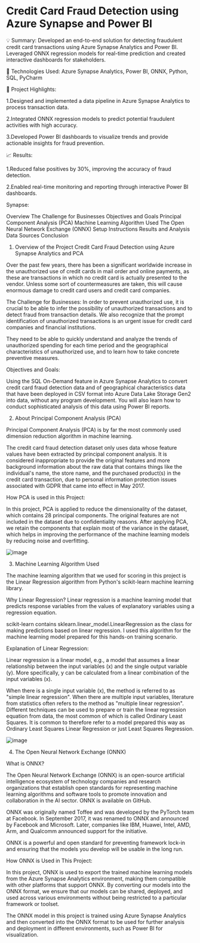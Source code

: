 # Credit Card Fraud Detection using Azure Synapse and Power BI

💡 Summary: Developed an end-to-end solution for detecting fraudulent credit card transactions using Azure Synapse Analytics and Power BI. Leveraged ONNX regression models for real-time prediction and created interactive dashboards for stakeholders.

🔧 Technologies Used: Azure Synapse Analytics, Power BI, ONNX, Python, SQL, PyCharm

🚀 Project Highlights:

1.Designed and implemented a data pipeline in Azure Synapse Analytics to process transaction data.

2.Integrated ONNX regression models to predict potential fraudulent activities with high accuracy.

3.Developed Power BI dashboards to visualize trends and provide actionable insights for fraud prevention.



📈 Results:

1.Reduced false positives by 30%, improving the accuracy of fraud detection.

2.Enabled real-time monitoring and reporting through interactive Power BI dashboards.



Synapse:

Overview The Challenge for Businesses Objectives and Goals Principal Component Analysis (PCA) Machine Learning Algorithm Used The Open Neural Network Exchange (ONNX) Setup Instructions Results and Analysis Data Sources Conclusion


1. Overview of the Project
Credit Card Fraud Detection using Azure Synapse Analytics and PCA

Over the past few years, there has been a significant worldwide increase in the unauthorized use of credit cards in mail order and online payments, as these are transactions in which no credit card is actually presented to the vendor. Unless some sort of countermeasures are taken, this will cause enormous damage to credit card users and credit card companies.


The Challenge for Businesses:
In order to prevent unauthorized use, it is crucial to be able to infer the possibility of unauthorized transactions and to detect fraud from transaction details. We also recognize that the prompt identification of unauthorized transactions is an urgent issue for credit card companies and financial institutions.

They need to be able to quickly understand and analyze the trends of unauthorized spending for each time period and the geographical characteristics of unauthorized use, and to learn how to take concrete preventive measures.



Objectives and Goals:

Using the SQL On-Demand feature in Azure Synapse Analytics to convert credit card fraud detection data and of geographical characteristics data that have been deployed in CSV format into Azure Data Lake Storage Gen2 into data, without any program development. You will also learn how to conduct sophisticated analysis of this data using Power BI reports.

2. About Principal Component Analysis (PCA)

Principal Component Analysis (PCA) is by far the most commonly used dimension reduction algorithm in machine learning.

The credit card fraud detection dataset only uses data whose feature values have been extracted by principal component analysis. It is considered inappropriate to provide the original features and more background information about the raw data that contains things like the individual's name, the store name, and the purchased product(s) in the credit card transaction, due to personal information protection issues associated with GDPR that came into effect in May 2017.

How PCA is used in this Project:

In this project, PCA is applied to reduce the dimensionality of the dataset, which contains 28 principal components. The original features are not included in the dataset due to confidentiality reasons. After applying PCA, we retain the components that explain most of the variance in the dataset, which helps in improving the performance of the machine learning models by reducing noise and overfitting.

![image](https://github.com/user-attachments/assets/c6805859-7c64-426f-8015-7917860683ca)


3. Machine Learning Algorithm Used

The machine learning algorithm that we used for scoring in this project is the Linear Regression algorithm from Python's scikit-learn machine learning library.

Why Linear Regression?
Linear regression is a machine learning model that predicts response variables from the values of explanatory variables using a regression equation.

scikit-learn contains sklearn.linear_model.LinearRegression as the class for making predictions based on linear regression. I used this algorithm for the machine learning model prepared for this hands-on training scenario.

Explanation of Linear Regression:

Linear regression is a linear model, e.g., a model that assumes a linear relationship between the input variables (x) and the single output variable (y). More specifically, y can be calculated from a linear combination of the input variables (x).

When there is a single input variable (x), the method is referred to as "simple linear regression". When there are multiple input variables, literature from statistics often refers to the method as "multiple linear regression". Different techniques can be used to prepare or train the linear regression equation from data, the most common of which is called Ordinary Least Squares. It is common to therefore refer to a model prepared this way as Ordinary Least Squares Linear Regression or just Least Squares Regression.

![image](https://github.com/user-attachments/assets/d3a8fbce-e555-4dd6-9fa5-d149bdcd8b5e)


4. The Open Neural Network Exchange (ONNX)

What is ONNX?

The Open Neural Network Exchange (ONNX) is an open-source artificial intelligence ecosystem of technology companies and research organizations that establish open standards for representing machine learning algorithms and software tools to promote innovation and collaboration in the AI sector. ONNX is available on GitHub.

ONNX was originally named Toffee and was developed by the PyTorch team at Facebook. In September 2017, it was renamed to ONNX and announced by Facebook and Microsoft. Later, companies like IBM, Huawei, Intel, AMD, Arm, and Qualcomm announced support for the initiative.

ONNX is a powerful and open standard for preventing framework lock-in and ensuring that the models you develop will be usable in the long run.



How ONNX is Used in This Project:

In this project, ONNX is used to export the trained machine learning models from the Azure Synapse Analytics environment, making them compatible with other platforms that support ONNX. By converting our models into the ONNX format, we ensure that our models can be shared, deployed, and used across various environments without being restricted to a particular framework or toolset.

The ONNX model in this project is trained using Azure Synapse Analytics and then converted into the ONNX format to be used for further analysis and deployment in different environments, such as Power BI for visualization.


















































